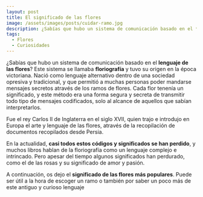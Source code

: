 ```yaml
---
layout: post
title: El significado de las flores
image: /assets/images/posts/cuidar-ramo.jpg 
description: ¿Sabías que hubo un sistema de comunicación basado en el **lenguaje de las flores**?
tags:
  - Flores
  - Curiosidades
---
```


¿Sabías que hubo un sistema de comunicación basado en el **lenguaje de las flores**? Este sistema se llamaba **floriografía** y tuvo su origen en la época victoriana. Nació como lenguaje alternativo dentro de una sociedad opresiva y tradicional, y que permitió a muchas personas poder mandarse mensajes secretos através de los ramos de flores. Cada flor tenenía un significado, y este método era una forma segura y secreta de transmitir todo tipo de mensajes codificados, solo al alcance de aquellos que sabían interpretarlos.

Fue el rey Carlos II de Inglaterra en el siglo XVII, quien trajo e introdujo en Europa el arte y lenguaje de las flores, através de la recopilación de documentos recopilados desde Persia.

En la actualidad, **casi todos estos códigos y significados se han perdido**, y muchos libros hablan de la floriografía como un lenguaje complejo e intrincado. Pero apesar del tiempo algunos significados han perdurado, como el de las rosas y su significado de amor y pasión.


A continuación, os dejo el **significado de las flores más populares**. Puede ser útil a la hora de escoger un ramo o también por saber un poco más de este antiguo y curioso lenguaje 






